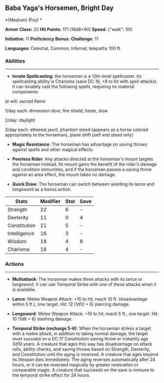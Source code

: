 ## Baba Yaga's Horsemen, Bright Day
*(Medium) (Fey) *

**Armor Class:** 20
**Hit Points:** 171 (18d8+90)
**Speed:** {"walk": 30}

**Initiative:** 11
**Proficiency Bonus:**
**Challenge:** 11

**Languages:** Celestial, Common, Infernal; telepathy 100 ft.

### Abilities
 --- 
- **Innate Spellcasting**: the horseman is a 12th-level spellcaster. Its spellcasting ability is Charisma (save DC 16, +8 to hit with spell attacks). It can innately cast the following spells, requiring no material components:

at will: sacred flame

1/day each: dimension door, fire shield, haste, slow

2/day: daylight

3/day each: ethereal jaunt, phantom steed (appears as a horse colored appropriately to the horseman), plane shift (self and steed only)

- **Magic Resistance**: The horseman has advantage on saving throws against spells and other magical effects.

- **Peerless Rider**: Any attacks directed at the horseman's mount targets the horseman instead. Its mount gains the benefit of the rider's damage and condition immunities, and if the horseman passes a saving throw against an area effect, the mount takes no damage.

- **Quick Draw**: The horseman can switch between wielding its lance and longsword as a bonus action.



| Stats | Modifier | Stat | Save
| ---- | ---- | ---- | ---- |
| Strength | 22 | 6 | - |
| Dexterity | 11 | 0 | 4 |
| Constitution | 21 | 5 | - |
| Intelligence | 16 | 3 | - |
| Wisdom | 18 | 4 | 8 |
| Charisma | 18 | 4 | - |

### Actions
 --- 
- **Multiattack**: The horseman makes three attacks with its lance or longsword. It can use Temporal Strike with one of these attacks when it is available.

- **Lance**: Melee Weapon Attack: +10 to hit, reach 10 ft. (disadvantage within 5 ft.), one target. Hit: 12 (1d12 + 6) piercing damage.

- **Longsword**: Melee Weapon Attack: +10 to hit, reach 5 ft., one target. Hit: 10 (1d8 + 6) slashing damage.

- **Temporal Strike (recharge 5-6)**: When the horseman strikes a target with a melee attack, in addition to taking normal damage, the target must succeed on a DC 17 Constitution saving throw or instantly age 3d10 years. A creature that ages this way has disadvantage on attack rolls, ability checks, and saving throws based on Strength, Dexterity, and Constitution until the aging is reversed. A creature that ages beyond its lifespan dies immediately. The aging reverses automatically after 24 hours, or it can be reversed magically by greater restoration or comparable magic. A creature that succeeds on the save is immune to the temporal strike effect for 24 hours.

